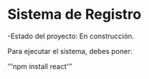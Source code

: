 <h1>Sistema de Registro</h1>

-Estado del proyecto: En construcción.

Para ejecutar el sistema, debes poner: 

‘’’npm install react’’’

